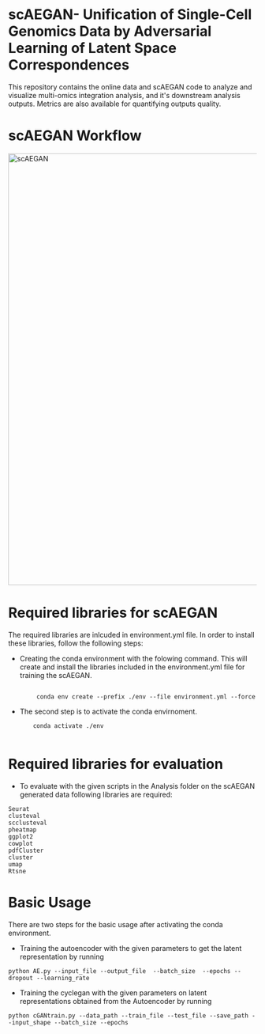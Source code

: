 # scAEGAN- Unification of Single-Cell Genomics Data by Adversarial Learning of Latent Space Correspondences 
This repository contains the online data and scAEGAN code to analyze and visualize multi-omics integration analysis, and it's downstream analysis outputs. Metrics are also available for quantifying outputs quality.

# scAEGAN Workflow
<img width="873" alt="scAEGAN" src="https://user-images.githubusercontent.com/70262340/150944062-c9c72e62-ee8b-41f2-8d97-8d7e8711529a.PNG">



# Required libraries for scAEGAN

The required libraries are inlcuded in environment.yml file. In order to install these libraries, follow the following steps:

* Creating the conda environment with the folowing command. This will create and install the libraries included in the environment.yml file for training the scAEGAN.
```

        conda env create --prefix ./env --file environment.yml --force
 ```

* The second step is to activate the conda envirnoment. 
```
       conda activate ./env
       
```
# Required libraries for evaluation

* To evaluate with the given scripts in the Analysis folder on the scAEGAN generated data following libraries are required: 
```
Seurat
clusteval
scclusteval
pheatmap
ggplot2
cowplot
pdfCluster
cluster
umap
Rtsne

```
# Basic Usage
There are two steps for the basic usage after activating the conda environment.
*  Training the autoencoder with the given parameters to get the latent representation by running
```
python AE.py --input_file --output_file  --batch_size  --epochs --dropout --learning_rate
```
*  Training the cyclegan with the given parameters on latent representations obtained from the Autoencoder by running

```
python cGANtrain.py --data_path --train_file --test_file --save_path --input_shape --batch_size --epochs
```

